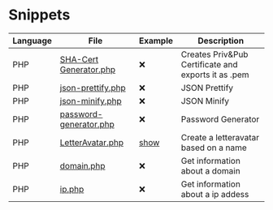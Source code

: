 # Snippets

| Language | File | Example | Description |
| ------ | ------ | ------ | ------ |
| PHP | [SHA-Cert Generator.php](https://github.com/Mario-Greiner/Snippets/blob/master/PHP/SHA-Cert%20Generator.php) | ❌ | Creates Priv&Pub Certificate and exports it as .pem |
| PHP | [json-prettify.php](https://github.com/Mario-Greiner/Snippets/blob/master/PHP/json-prettify.php) | ❌ | JSON Prettify |
| PHP | [json-minify.php](https://github.com/Mario-Greiner/Snippets/blob/master/PHP/json-minify.php) | ❌ | JSON Minify |
| PHP | [password-generator.php](https://github.com/Mario-Greiner/Snippets/blob/master/PHP/password-generator.php) | ❌ | Password Generator |
| PHP | [LetterAvatar.php](https://github.com/Mario-Greiner/Snippets/blob/master/PHP/LetterAvatar.php) | [show](https://github.com/Mario-Greiner/Snippets/blob/master/PHP/Examples/LetterAvatar.php) | Create a letteravatar based on a name |
| PHP | [domain.php](https://github.com/Mario-Greiner/Snippets/blob/master/PHP/whois/domain.php) | ❌ | Get information about a domain |
| PHP | [ip.php](https://github.com/Mario-Greiner/Snippets/blob/master/PHP/whois/ip.php) | ❌ | Get information about a ip addess |
